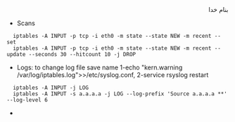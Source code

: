 <div dir="rtl">بنام خدا</div>



- Scans
```
  iptables -A INPUT -p tcp -i eth0 -m state --state NEW -m recent --set
  iptables -A INPUT -p tcp -i eth0 -m state --state NEW -m recent --update --seconds 30 --hitcount 10 -j DROP
```
- Logs: to change log file save name 1-echo "kern.warning /var/log/iptables.log">>/etc/syslog.conf, 2-service rsyslog restart
```
  iptables -A INPUT -j LOG
  iptables -A INPUT -s a.a.a.a -j LOG --log-prefix 'Source a.a.a.a **' --log-level 6
```
-  



<div dir="rtl"></div>
<div dir="rtl"></div>
<div dir="rtl"></div>
<div dir="rtl"></div>
<div dir="rtl"></div>
<div dir="rtl"></div>
